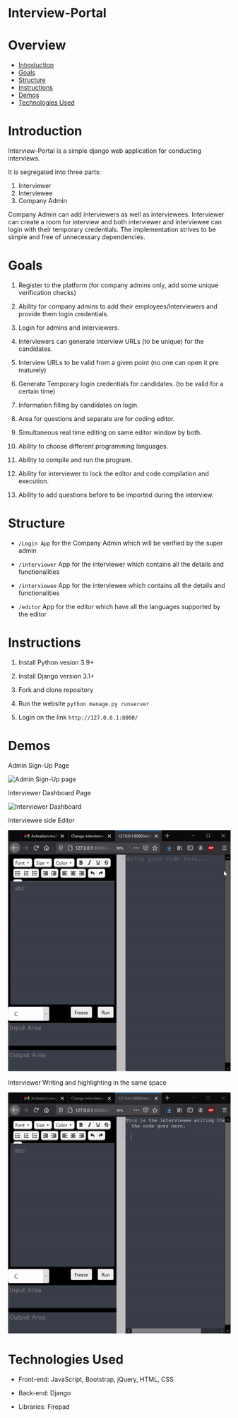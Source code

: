 # Interview-Portal

# Overview
- [Introduction](#introduction)
- [Goals](#goals)
- [Structure](#structure)
- [Instructions](#instructions)
- [Demos](#demos)
- [Technologies Used](#technologies-used)

# Introduction

Interview-Portal is a simple django web application for conducting interviews. 

It is segregated into three parts:
1. Interviewer
2. Interviewee
3. Company Admin

Company Admin can add interviewers as well as interviewees. Interviewer can create a room for interview and both interviewer and interviewee can login with their temporary credentials. The implementation strives to be simple and free of unnecessary dependencies.

# Goals

1. Register to the platform (for company admins only, add some unique verification checks)

2. Ability for company admins to add their employees/interviewers and provide them login credentials.

3. Login for admins and interviewers.

4. Interviewers can generate Interview URLs (to be unique) for the candidates.

5. Interview URLs to be valid from a given point (no one can open it pre maturely)

6. Generate Temporary login credentials for candidates. (to be valid for a certain time)

7. Information filling by candidates on login.

8. Area for questions and separate are for coding editor.

9. Simultaneous real time editing on same editor window by both.

10. Ability to choose different programming languages.

11. Ability to compile and run the program.

12. Ability for interviewer to lock the editor and code compilation and execution.

13. Ability to add questions before to be imported during the interview.

# Structure

- `/Login App` for the Company Admin which will be verified by the super admin

- `/interviewer` App for the interviewer which contains all the details and functionalities

- `/interviewee`  App for the interviewee which contains all the details and functionalities

- `/editor` App for the editor which have all the languages supported by the editor

# Instructions

1. Install Python vesion 3.9+
   
2. Install Django version 3.1+

3. Fork and clone repository

4. Run the website `python manage.py runserver`

5. Login on the link `http://127.0.0.1:8000/`

# Demos
Admin Sign-Up Page

![Admin Sign-Up page](Demo/Signup%20Admin.gif)

Interviewer Dashboard Page

![Interviewer Dashboard](Demo/InterviewerDashboard%20to%20editor.gif)

Interviewee side Editor

![Interviewee Writing page](Demo/Intervieweewriting%20code.gif)

Interviewer Writing and highlighting in the same space

![Interviewer Writing page](Demo/Interviewer%20writing.gif)


# Technologies Used

- Front-end: JavaScript, Bootstrap, jQuery, HTML, CSS

- Back-end: Django

- Libraries: Firepad
